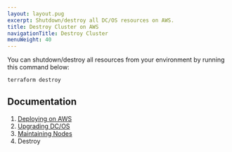 ```yaml
---
layout: layout.pug
excerpt: Shutdown/destroy all DC/OS resources on AWS.
title: Destroy Cluster on AWS
navigationTitle: Destroy Cluster
menuWeight: 40
---
```


You can shutdown/destroy all resources from your environment by running this command below:

```bash
terraform destroy
```

## Documentation

1. [Deploying on AWS](./install/README.md)
2. [Upgrading DC/OS](./upgrade/README.md)
3. [Maintaining Nodes](./maintain/README.md)
4. Destroy

